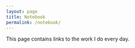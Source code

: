 ```yaml
---
layout: page
title: Notebook
permalink: /notebook/
---
```


This page contains links to the work I do every day.

